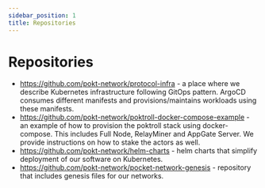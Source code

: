 ```yaml
---
sidebar_position: 1
title: Repositories
---
```


# Repositories <!-- omit in toc -->

* https://github.com/pokt-network/protocol-infra - a place where we describe Kubernetes infrastructure following GitOps pattern. ArgoCD consumes different manifests and provisions/maintains workloads using these manifests.
* https://github.com/pokt-network/poktroll-docker-compose-example - an example of how to provision the poktroll stack using docker-compose. This includes Full Node, RelayMiner and AppGate Server. We provide instructions on how to stake the actors as well.
* https://github.com/pokt-network/helm-charts - helm charts that simplify deployment of our software on Kubernetes.
* https://github.com/pokt-network/pocket-network-genesis - repository that includes genesis files for our networks.
